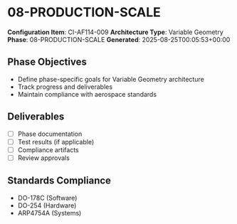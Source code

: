 # 08-PRODUCTION-SCALE

**Configuration Item**: CI-AF114-009
**Architecture Type**: Variable Geometry
**Phase**: 08-PRODUCTION-SCALE
**Generated**: 2025-08-25T00:05:53+00:00

## Phase Objectives
- Define phase-specific goals for Variable Geometry architecture
- Track progress and deliverables
- Maintain compliance with aerospace standards

## Deliverables
- [ ] Phase documentation
- [ ] Test results (if applicable)
- [ ] Compliance artifacts
- [ ] Review approvals

## Standards Compliance
- DO-178C (Software)
- DO-254 (Hardware)
- ARP4754A (Systems)
